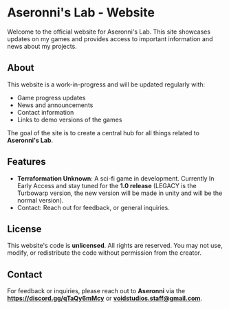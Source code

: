 # Aseronni's Lab - Website

Welcome to the official website for Aseronni's Lab. This site showcases updates on my games and provides access to important information and news about my projects.

## About

This website is a work-in-progress and will be updated regularly with:
- Game progress updates
- News and announcements
- Contact information
- Links to demo versions of the games

The goal of the site is to create a central hub for all things related to **Aseronni's Lab**.

## Features

- **Terraformation Unknown**: A sci-fi game in development. Currently In Early Access and stay tuned for the **1.0 release** (LEGACY is the Turbowarp version, the new version will be made in unity and will be the normal version).
- Contact: Reach out for feedback, or general inquiries.

## License

This website's code is **unlicensed**. All rights are reserved. You may not use, modify, or redistribute the code without permission from the creator.

## Contact

For feedback or inquiries, please reach out to **Aseronni** via the **https://discord.gg/qTaQy6mMcy** or **voidstudios.staff@gmail.com**.
